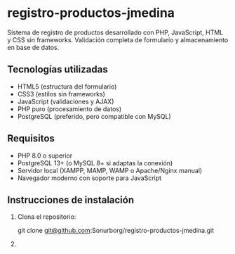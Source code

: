 # registro-productos-jmedina

Sistema de registro de productos desarrollado con PHP, JavaScript, HTML y CSS sin frameworks. Validación completa de formulario y almacenamiento en base de datos.

## Tecnologías utilizadas

- HTML5 (estructura del formulario)
- CSS3 (estilos sin frameworks)
- JavaScript (validaciones y AJAX)
- PHP puro (procesamiento de datos)
- PostgreSQL (preferido, pero compatible con MySQL)

## Requisitos

- PHP 8.0 o superior
- PostgreSQL 13+ (o MySQL 8+ si adaptas la conexión)
- Servidor local (XAMPP, MAMP, WAMP o Apache/Nginx manual)
- Navegador moderno con soporte para JavaScript

## Instrucciones de instalación

1. Clona el repositorio:

   git clone git@github.com:Sonurborg/registro-productos-jmedina.git

2.
